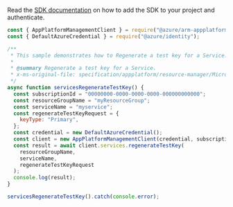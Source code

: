 Read the [SDK documentation](https://github.com/Azure/azure-sdk-for-js/blob/%40azure%2Farm-appplatform_2.0.0/sdk/appplatform/arm-appplatform/README.md) on how to add the SDK to your project and authenticate.

```javascript
const { AppPlatformManagementClient } = require("@azure/arm-appplatform");
const { DefaultAzureCredential } = require("@azure/identity");

/**
 * This sample demonstrates how to Regenerate a test key for a Service.
 *
 * @summary Regenerate a test key for a Service.
 * x-ms-original-file: specification/appplatform/resource-manager/Microsoft.AppPlatform/stable/2022-04-01/examples/Services_RegenerateTestKey.json
 */
async function servicesRegenerateTestKey() {
  const subscriptionId = "00000000-0000-0000-0000-000000000000";
  const resourceGroupName = "myResourceGroup";
  const serviceName = "myservice";
  const regenerateTestKeyRequest = {
    keyType: "Primary",
  };
  const credential = new DefaultAzureCredential();
  const client = new AppPlatformManagementClient(credential, subscriptionId);
  const result = await client.services.regenerateTestKey(
    resourceGroupName,
    serviceName,
    regenerateTestKeyRequest
  );
  console.log(result);
}

servicesRegenerateTestKey().catch(console.error);
```

